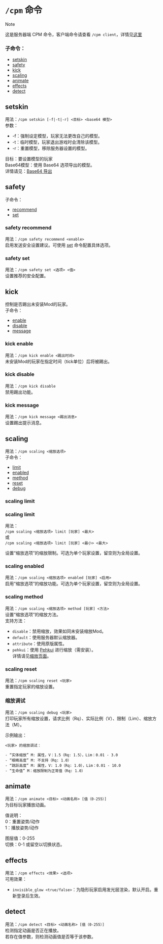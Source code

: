 
<a name="the-cpm-command"/>

# `/cpm` 命令

> [!NOTE]
> 这是服务器端 CPM 命令，客户端命令请查看 `/cpm client`，详情见[这里](https://github.com/tom5454/CustomPlayerModels/wiki/The--cpmclient-command)  


<a name="subcommands"/>

### 子命令：
* [setskin](#setskin)
* [safety](#safety)
* [kick](#kick)
* [scaling](#scaling)
* [animate](#animate)
* [effects](#effects)
* [detect](#detect)


<a name="setskin"/>

## setskin
用法：`/cpm setskin [-f|-t|-r] <目标> <base64 模型>`  
参数：
* -f：强制设定模型，玩家无法更改自己的模型。
* -t：临时模型，玩家退出游戏时会清除该模型。
* -r：重置模型，移除服务器设置的模型。

目标：要设置模型的玩家  
Base64模型：使用 Base64 选项导出的模型。  
详情请见：[Base64 导出](https://github.com/tom5454/CustomPlayerModels/wiki/Exporting#base64)


<a name="safety"/>

## safety
子命令：
* [recommend](#safety-recommend)
* [set](#safety-set)


<a name="safety-recommend"/>

### safety recommend
用法：`/cpm safety recommend <enable>`  
启用发送安全设置建议。可使用 [set](#safety-set) 命令配置具体选项。


<a name="safety-set"/>

### safety set
用法：`/cpm safety set <选项> <值>`  
设置推荐的安全配置。


<a name="kick"/>

## kick
控制是否踢出未安装Mod的玩家。  
子命令：
* [enable](#kick-enable)
* [disable](#kick-disable)
* [message](#kick-message)


<a name="kick-enable"/>

### kick enable
用法：`/cpm kick enable <踢出时间>`  
未安装Mod的玩家在指定时间（tick单位）后将被踢出。


<a name="kick-disable"/>

### kick disable
用法：`/cpm kick disable`  
禁用踢出功能。


<a name="kick-message"/>

### kick message
用法：`/cpm kick message <踢出消息>`  
设置踢出提示消息。


<a name="scaling"/>

## scaling
用法：`/cpm scaling <缩放选项>`  
子命令：
* [limit](#scaling-limit)
* [enabled](#scaling-enabled)
* [method](#scaling-method)
* [reset](#scaling-reset)
* [debug](#scaling-debug)


<a name="scaling-limit"/>

### scaling limit
### scaling limit
用法：  
`/cpm scaling <缩放选项> limit [玩家] <最大>`  
或  
`/cpm scaling <缩放选项> limit [玩家] <最小> <最大>`

设置“缩放选项”的缩放限制。可选为单个玩家设置，留空则为全局设置。


<a name="scaling-enabled"/>

### scaling enabled
用法：`/cpm scaling <缩放选项> enabled [玩家] <启用>`  
启用“缩放选项”的缩放功能。可选为单个玩家设置，留空则为全局设置。


<a name="scaling-method"/>

### scaling method
用法：`/cpm scaling <缩放选项> method [玩家] <方法>`  
设置“缩放选项”的缩放方法。  
支持方法：  
* `disable`：禁用缩放，效果如同未安装缩放Mod。  
* `default`：使用服务器默认缩放器。  
* `attribute`：使用原版属性。  
* `pehkui`：使用 [Pehkui](https://github.com/tom5454/CustomPlayerModels/wiki/Scaling#pehkui) 进行缩放（需安装）。  
详情请见[缩放页面](https://github.com/tom5454/CustomPlayerModels/wiki/Scaling)。


<a name="scaling-reset"/>

### scaling reset
用法：`/cpm scaling reset <玩家>`  
重置指定玩家的缩放设置。


<a name="scaling-debug"/>

### 缩放调试
用法：`/cpm scaling debug <玩家>`  
打印玩家所有缩放设置，请求比例（Rq）、实际比例（V）、限制（Lim）、缩放方法（M）。

示例输出：
``` plaintext
<玩家> 的缩放调试：

- “实体缩放” M: 属性，V：1.5（Rq: 1.5），Lim：0.01 - 3.0
- “眼睛高度” M: 不支持（Rq: 1.0）
- “跳跃高度” M: 属性，V: 1.0（Rq: 1.0），Lim：0.01 - 10.0
- “生命值” M：缩放限制为正常值（Rq: 1.0）
```


<a name="animate"/>

## animate
用法：`/cpm animate <目标> <动画名称> [值（0-255）]`  
为目标玩家播放动画。

值说明：  
0：重置姿势/动作  
1：播放姿势/动作

图层值：0-255  
切换：0-1 或留空以切换状态。


<a name="effects"/>

## effects
用法：`/cpm effects <效果> <选项>`  
可用效果：  
* `invisible_glow <true/false>`：为隐形玩家启用发光层渲染，默认开启。重新登录后生效。  


<a name="detect"/>

## detect
用法：`/cpm detect <目标> <动画名称> [值（0-255）]`  
检测指定动画是否正在播放。  
若存在值参数，则检测动画值是否等于该参数。
